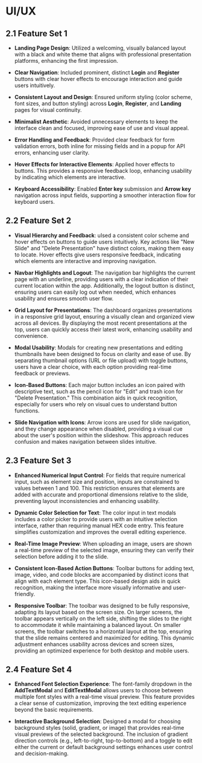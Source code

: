 # UI/UX

## 2.1 Feature Set 1

- **Landing Page Design**: Utilized a welcoming, visually balanced layout with 
a black and white theme that aligns with professional presentation platforms, 
enhancing the first impression.

- **Clear Navigation**: Included prominent, distinct **Login** and **Register** 
buttons with clear hover effects to encourage interaction and guide users 
intuitively.

- **Consistent Layout and Design**: Ensured uniform styling (color scheme, 
font sizes, and button styling) across **Login**, **Register**, and **Landing** 
pages for visual continuity.

- **Minimalist Aesthetic**: Avoided unnecessary elements to keep the interface 
clean and focused, improving ease of use and visual appeal.
- **Error Handling and Feedback**: Provided clear feedback for form validation 
errors, both inline for missing fields and in a popup for API errors, enhancing 
user clarity.

- **Hover Effects for Interactive Elements**: Applied hover effects to buttons.
This provides a responsive feedback loop, enhancing usability 
by indicating which elements are interactive.

- **Keyboard Accessibility**: Enabled **Enter key** submission and **Arrow key** 
navigation across input fields, supporting a smoother interaction flow for 
keyboard users.

## 2.2 Feature Set 2

- **Visual Hierarchy and Feedback**:  uIsed a consistent color scheme and hover
 effects on buttons to guide users intuitively. Key actions like "New Slide" and
  "Delete Presentation" have distinct colors, making them easy to locate. 
  Hover effects give users responsive feedback, indicating which elements are 
  interactive and improving navigation.

- **Navbar Highlights and Logout**: The navigation bar highlights the current 
page with an underline, providing users with a clear indication of their current
 location within the app. Additionally, the logout button is distinct, ensuring 
 users can easily log out when needed, which enhances usability and ensures 
 smooth user flow.

- **Grid Layout for Presentations**: The dashboard organizes presentations in a
 responsive grid layout, ensuring a visually clean and organized view across 
 all devices. By displaying the most recent presentations at the top, users can 
 quickly access their latest work, enhancing usability and convenience.

 - **Modal Usability**: Modals for creating new presentations and editing 
 thumbnails have been designed to focus on clarity and ease of use. 
 By separating thumbnail options (URL or file upload) with toggle buttons, 
 users have a clear choice, with each option providing real-time feedback or 
 previews.

- **Icon-Based Buttons**: Each major button includes an icon paired with 
descriptive text, such as the pencil icon for "Edit" and trash icon for 
"Delete Presentation." This combination aids in quick recognition, especially 
for users who rely on visual cues to understand button functions.

- **Slide Navigation with Icons**: Arrow icons are used for slide navigation, 
and they change appearance when disabled, providing a visual cue about the 
user's position within the slideshow. This approach reduces confusion and makes 
navigation between slides intuitive.

## 2.3 Feature Set 3

- **Enhanced Numerical Input Control**: For fields that require numerical input,
 such as element size and position, inputs are constrained to values between 1 
 and 100. This restriction ensures that elements are added with accurate and 
 proportional dimensions relative to the slide, preventing layout 
 inconsistencies and enhancing usability.

- **Dynamic Color Selection for Text**: The color input in text modals includes 
a color picker to provide users with an intuitive selection interface, rather 
than requiring manual HEX code entry. This feature simplifies customization and 
improves the overall editing experience.

- **Real-Time Image Preview**: When uploading an image, users are shown a 
real-time preview of the selected image, ensuring they can verify their 
selection before adding it to the slide.

- **Consistent Icon-Based Action Buttons**: Toolbar buttons for adding text, 
image, video, and code blocks are accompanied by distinct icons that align with 
each element type. This icon-based design aids in quick recognition, making the 
interface more visually informative and user-friendly.

- **Responsive Toolbar**: The toolbar was designed to be fully responsive, 
adapting its layout based on the screen size. On larger screens, 
the toolbar appears vertically on the left side, shifting the slides 
to the right to accommodate it while maintaining a balanced layout. 
On smaller screens, the toolbar switches to a horizontal layout at the top, 
ensuring that the slide remains centered and maximized for editing. This dynamic
adjustment enhances usability across devices and screen sizes, providing an 
optimized experience for both desktop and mobile users.

## 2.4 Feature Set 4

- **Enhanced Font Selection Experience**: The font-family dropdown in the 
**AddTextModal** and **EditTextModal** allows users to choose between multiple 
font styles with a real-time visual preview. This feature provides a clear sense
 of customization, improving the text editing experience beyond the basic 
 requirements.

- **Interactive Background Selection**: Designed a modal for choosing 
background styles (solid, gradient, or image) that provides real-time 
visual previews of the selected background. The inclusion of gradient 
direction controls (e.g., left-to-right, top-to-bottom) and a toggle to
 edit either the current or default background settings enhances user control 
 and decision-making. 